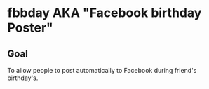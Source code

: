 # fbbday AKA "Facebook birthday Poster"
## Goal
To allow people to post automatically to Facebook during friend's birthday's.


